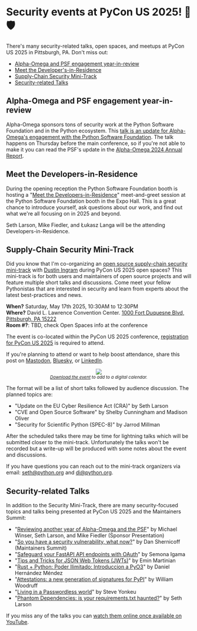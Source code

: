 # Security events at PyCon US 2025! 🐍🛡️

There's many security-related talks, open spaces, and meetups at PyCon US 2025 in Pittsburgh, PA. Don't miss out:

* [Alpha-Omega and PSF engagement year-in-review](#alpha-omega-and-psf-engagement-year-in-review)
* [Meet the Developer's-in-Residence](#meet-the-developers-in-residence)
* [Supply-Chain Security Mini-Track](#supply-chain-security-mini-track)
* [Security-related Talks](#security-related-talks)

## Alpha-Omega and PSF engagement year-in-review

Alpha-Omega sponsors tons of security work at the Python Software Foundation
and in the Python ecosystem. This [talk is an update for Alpha-Omega's
engagement with the Python Software Foundation](https://us.pycon.org/2025/schedule/presentation/153/).
The talk happens on Thursday before the main conference, so if you're not able
to make it you can read the PSF's update in the [Alpha-Omega 2024 Annual Report](https://alpha-omega.dev/wp-content/uploads/sites/22/2025/01/Alpha-Omega-Annual-Report-2024_012925.pdf).

## Meet the Developers-in-Residence

During the opening reception the Python Software Foundation booth is hosting
a "[Meet the Developers-in-Residence](https://www.python.org/psf/developersinresidence/)" meet-and-greet session at the Python Software
Foundation booth in the Expo Hall. This is a
great chance to introduce yourself, ask questions about our work,
and find out what we're all focusing on in 2025 and beyond.

Seth Larson, Mike Fiedler, and Łukasz Langa will be the
attending Developers-in-Residence.

## Supply-Chain Security Mini-Track

Did you know that I'm co-organizing an [open source supply-chain security mini-track](https://us.pycon.org/2025/events/open-spaces/#:~:text=Supply-Chain%20Security)
with [Dustin Ingram](https://dustingram.com) during PyCon US 2025 open spaces? This mini-track is for both
users and maintainers of open source projects and will feature multiple
short talks and discussions. Come meet your fellow Pythonistas that
are interested in security and learn from experts about the latest
best-practices and news.

<div class="row">
<div class="col-6 col-sm-12">
<p>
<strong>When?</strong> Saturday, May 17th 2025, 10:30AM to 12:30PM<br>
<strong>Where?</strong> David L. Lawrence Convention Center. <a href="https://www.pittsburghcc.com">1000 Fort Duquesne Blvd, Pittsburgh, PA 15222</a><br>
<strong>Room #?</strong>: TBD, check Open Spaces info at the conference<br>
</p>
<p>The event is co-located within the <nobr>PyCon US 2025</nobr> conference, <a href="https://us.pycon.org/2025/attend/information/">registration for
<nobr>PyCon US 2025</nobr></a> is required to attend.</p>
<p>If you're planning to attend or want to help boost attendance, share this
post on <a href="https://mastodonshare.com/?text=I%27m%20attending%20the%20Supply-Chain%20Security%20Mini-Track%20at%20%23PyConUS2025%21%20%F0%9F%90%8D%F0%9F%9B%A1%EF%B8%8F%0D%0A%0D%0ASee%20you%20there%3F%20https%3A//sethmlarson.dev/pycon-us-2025-security-mini-summit">Mastodon</a>,
<a href="https://bsky.app/intent/compose?text=I%27m%20attending%20the%20Supply-Chain%20Security%20Mini-Track%20at%20%23PyConUS2025%21%20%F0%9F%90%8D%F0%9F%9B%A1%EF%B8%8F%0D%0A%0D%0ASee%20you%20there%3F%20https%3A//sethmlarson.dev/pycon-us-2025-security-mini-summit">Bluesky</a>, or <a href="https://www.linkedin.com/shareArticle?url=https%3A//sethmlarson.dev/pycon-us-2025-security-mini-summit">LinkedIn</a>.</p>
</div>
<div class="col-6 col-sm-12">
<center>
<img style="max-width: 100%" src="https://storage.googleapis.com/sethmlarson-dev-static-assets/qr.png"/>
<br><small><em><a href="https://storage.googleapis.com/sethmlarson-dev-static-assets/event.ics">Download the event</a> to add to a digital calendar.</em></small>
</center>
</div>
</div>

The format will be a list of short talks followed by audience discussion.
The planned topics are:

* "Update on the EU Cyber Resilience Act (CRA)" by Seth Larson
* "CVE and Open Source Software" by Shelby Cunningham and Madison Oliver
* "Security for Scientific Python (SPEC-8)" by Jarrod Millman

After the scheduled talks there may be time for lightning talks
which will be submitted closer to the mini-track.
Unfortunately the talks won't be recorded but a write-up will
be produced with some notes about the event and discussions.

If you have questions you can reach out to the mini-track organizers via email:
<a href="mailto:seth@python.org">seth@python.org</a> and <a href="di@python.org">di@python.org</a>.

## Security-related Talks

In addition to the Security Mini-Track, there are many security-focused topics
and talks being presented at PyCon US 2025 and the Maintainers Summit:

* "[Reviewing another year of Alpha-Omega and the PSF](https://us.pycon.org/2025/schedule/presentation/153/)" by Michael Winser, Seth Larson, and Mike Fiedler (Sponsor Presentation) 
* "[So you have a security vulnerability, what now?](https://us.pycon.org/2025/events/maintainers-summit/)" by Dan Shernicoff (Maintainers Summit)
* "[Safeguard your FastAPI API endpoints with OAuth](https://us.pycon.org/2025/schedule/presentation/88/)" by Semona Igama
* "[Tips and Tricks for JSON Web Tokens (JWTs)](https://us.pycon.org/2025/schedule/presentation/91/)" by Emin Martinian
* "[Rust + Python: Poder Ilimitado: Introduccion a PyO3](https://us.pycon.org/2025/schedule/presentation/109/)" by Daniel Hernández Méndez
* "[Attestations: a new generation of signatures for PyPI](https://us.pycon.org/2025/schedule/presentation/76/)" by William Woodruff
* "[Living in a Passwordless world](https://us.pycon.org/2025/schedule/presentation/97/)" by Steve Yonkeu
* "[Phantom Dependencies: is your requirements.txt haunted?](https://us.pycon.org/2025/schedule/presentation/14/)" by Seth Larson

If you miss any of the talks you can [watch them online once available on YouTube](https://www.youtube.com/@PyConUS).
